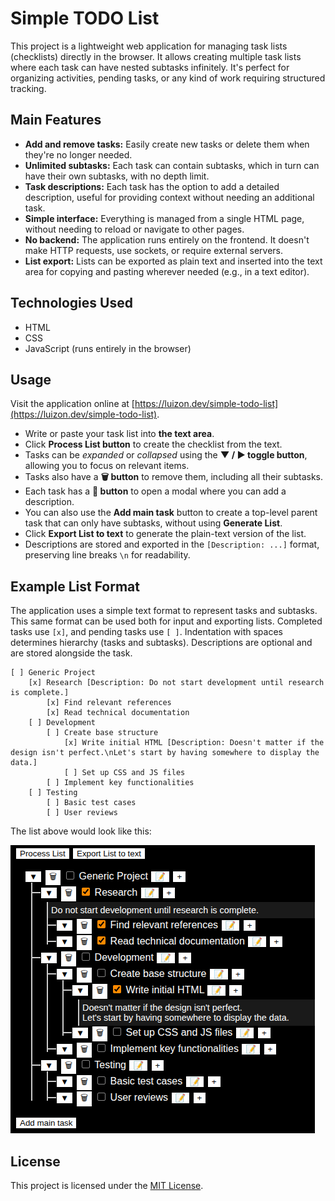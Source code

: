 # Simple TODO List

This project is a lightweight web application for managing task lists (checklists) directly in the browser. It allows creating multiple task lists where each task can have nested subtasks infinitely. It's perfect for organizing activities, pending tasks, or any kind of work requiring structured tracking.

## Main Features

- **Add and remove tasks:** Easily create new tasks or delete them when they're no longer needed.
- **Unlimited subtasks:** Each task can contain subtasks, which in turn can have their own subtasks, with no depth limit.
- **Task descriptions:** Each task has the option to add a detailed description, useful for providing context without needing an additional task.
- **Simple interface:** Everything is managed from a single HTML page, without needing to reload or navigate to other pages.
- **No backend:** The application runs entirely on the frontend. It doesn't make HTTP requests, use sockets, or require external servers.
- **List export:** Lists can be exported as plain text and inserted into the text area for copying and pasting wherever needed (e.g., in a text editor).

## Technologies Used

- HTML
- CSS
- JavaScript (runs entirely in the browser)

## Usage

Visit the application online at [https://luizon.dev/simple-todo-list](https://luizon.dev/simple-todo-list).

- Write or paste your task list into **the text area**.
- Click **Process List button** to create the checklist from the text.
- Tasks can be *expanded* or *collapsed* using the **▼ / ▶ toggle button**, allowing you to focus on relevant items.
- Tasks also have a **🗑 button** to remove them, including all their subtasks.
- Each task has a **📝 button** to open a modal where you can add a description.
- You can also use the **Add main task** button to create a top-level parent task that can only have subtasks, without using **Generate List**.
- Click **Export List to text** to generate the plain-text version of the list.
- Descriptions are stored and exported in the `[Description: ...]` format, preserving line breaks `\n` for readability.

## Example List Format

The application uses a simple text format to represent tasks and subtasks. This same format can be used both for input and exporting lists. Completed tasks use `[x]`, and pending tasks use `[ ]`. Indentation with spaces determines hierarchy (tasks and subtasks). Descriptions are optional and are stored alongside the task.

```text
[ ] Generic Project
    [x] Research [Description: Do not start development until research is complete.]
        [x] Find relevant references
        [x] Read technical documentation
    [ ] Development
        [ ] Create base structure
            [x] Write initial HTML [Description: Doesn't matter if the design isn't perfect.\nLet's start by having somewhere to display the data.]
            [ ] Set up CSS and JS files
        [ ] Implement key functionalities
    [ ] Testing
        [ ] Basic test cases
        [ ] User reviews
```
The list above would look like this:

![Example list](assets/example_list.png)

## License
This project is licensed under the [MIT License](LICENSE.txt).